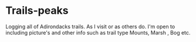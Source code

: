 # Trails-peaks
Logging all of Adirondacks trails. As I visit or as others do. 
I'm open to including picture's and other info such as trail type Mounts, Marsh , Bog etc.
